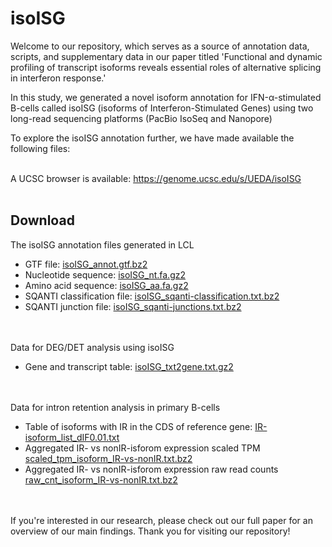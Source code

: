 # isoISG
Welcome to our repository, which serves as a source of annotation data, scripts, and supplementary data in our paper titled 'Functional and dynamic profiling of transcript isoforms reveals essential roles of alternative splicing in interferon response.'

In this study, we generated a novel isoform annotation for IFN-α-stimulated B-cells called isoISG (isoforms of Interferon-Stimulated Genes) using two long-read sequencing platforms (PacBio IsoSeq and Nanopore)

To explore the isoISG annotation further, we have made available the following files:<br><br>

A UCSC browser is available: https://genome.ucsc.edu/s/UEDA/isoISG<br><br>


## Download
The isoISG annotation files generated in LCL
- GTF file: [isoISG_annot.gtf.bz2](https://drive.google.com/u/4/uc?id=1kFI3qG0Vw7UmQ0ZBjPIg_ywyhoOGo6AY&export=download)
- Nucleotide sequence: [isoISG_nt.fa.gz2](https://drive.google.com/u/4/uc?id=1PtJjRlbOMu1S2FKIUlRC4VnsVWj7pdj2&export=download)
- Amino acid sequence: [isoISG_aa.fa.gz2](https://drive.google.com/u/4/uc?id=185qRJncPlqiT_u-yKvlWbB9n1nRijfk7&export=download)
- SQANTI classification file: [isoISG_sqanti-classification.txt.bz2](https://drive.google.com/u/4/uc?id=1D9037FZ3P-0va6guvpDL-wVvTETwA5aK&export=download)
- SQANTI junction file: [isoISG_sqanti-junctions.txt.bz2](https://drive.google.com/u/4/uc?id=1Q4hk-w22he1ccR3sSEwjXqF5VD-inIir&export=download)<br><br><br>

Data for DEG/DET analysis using isoISG
- Gene and transcript table: [isoISG_txt2gene.txt.gz2](https://drive.google.com/u/4/uc?id=1RlILCvVhpYRLrCpPuLLeMj3wOBniI8YO&export=download)
<br><br><br>

Data for intron retention analysis in primary B-cells
- Table of isoforms with IR in the CDS of reference gene: [IR-isoform_list_dIF0.01.txt](https://drive.google.com/u/4/uc?id=1ml7gjelLKipXSAltvD9DBVTmScI-M-vv&export=download)
- Aggregated IR- vs nonIR-isforom expression scaled TPM [scaled_tpm_isoform_IR-vs-nonIR.txt.bz2](https://drive.google.com/u/4/uc?id=1thHXeQEjJpjN2EqEER5q33HVegR_UnoB&export=download)
- Aggregated IR- vs nonIR-isforom expression raw read counts [raw_cnt_isoform_IR-vs-nonIR.txt.bz2](https://drive.google.com/u/4/uc?id=1grLqm4agsESMz11JkHfqbp9yv-KtpAIZ&export=download)<br><br><br>


If you're interested in our research, please check out our full paper for an overview of our main findings. Thank you for visiting our repository!


